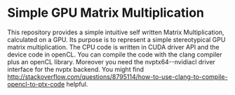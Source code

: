# Simple GPU Matrix Multiplication
This repository provides a simple intuitive self written Matrix
Multiplication, calculated on a GPU.  Its purpose is to represent a
simple stereotypical GPU matrix multiplication. The CPU code is written
in CUDA driver API and the device code in openCL. You can compile the
code with the clang compiler plus an openCL library. Moreover you need
the nvptx64--nvidiacl driver interface for the nvptx backend. You might
find http://stackoverflow.com/questions/8795114/how-to-use-clang-to-compile-opencl-to-ptx-code
helpful.
